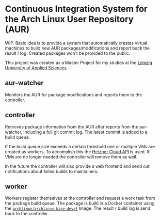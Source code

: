 # Continuous Integration System for the Arch Linux User Repository (AUR)

WIP. Basic idea is to provide a system that automatically creates virtual machines to build new AUR packages/modifications and report back the result / log. Created packages won't be provided to the public.

This project was created as a Master Project for my studies at the [Leipzig University of Applied Sciences](https://www.htwk-leipzig.de/en/htwk-leipzig/).

## aur-watcher

Monitors the AUR for package modifications and reports them to the controller.

## controller

Retrieves package information from the AUR after reports from the aur-watcher, including a full git commit log. The latest commit is added to a build queue.

If the build queue size exceeds a certain threshold one or multiple VMs are created as workers. To accomplish this the [Hetzner Cloud API](https://docs.hetzner.cloud/) is used. If VMs are no longer needed the controller will remove them as well.

In the future the controller will also provide a web frontend and send out notifications about failed builds to maintainers.

## worker

Workers register themselves at the controller and request a work task from the package build queue. The package is build in a Docker container using the [`archlinux/archlinux:base-devel`](https://hub.docker.com/_/archlinux) Image. The result / build log is send back to the controller.